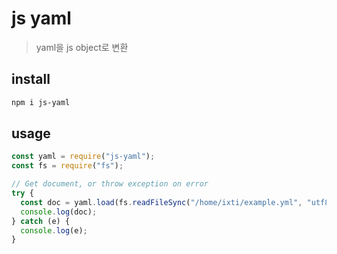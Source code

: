 # js yaml

> yaml을 js object로 변환

## install

```sh
npm i js-yaml
```

## usage

```js
const yaml = require("js-yaml");
const fs = require("fs");

// Get document, or throw exception on error
try {
  const doc = yaml.load(fs.readFileSync("/home/ixti/example.yml", "utf8"));
  console.log(doc);
} catch (e) {
  console.log(e);
}
```
